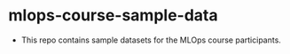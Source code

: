 # mlops-course-sample-data

- This repo contains sample datasets for the MLOps course participants.
